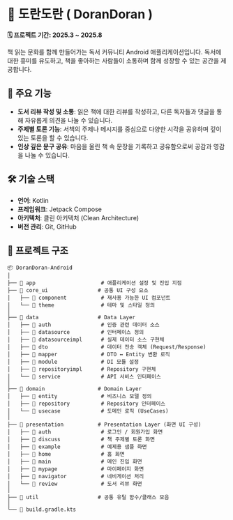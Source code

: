 # 📍 도란도란 ( DoranDoran )

**🗓 프로젝트 기간: 2025.3 ~ 2025.8**

책 읽는 문화를 함께 만들어가는 독서 커뮤니티 Android 애플리케이션입니다.
독서에 대한 흥미를 유도하고, 책을 좋아하는 사람들이 소통하며 함께 성장할 수 있는 공간을 제공합니다.

## 📌 주요 기능
- **도서 리뷰 작성 및 소통**: 읽은 책에 대한 리뷰를 작성하고, 다른 독자들과 댓글을 통해 자유롭게 의견을 나눌 수 있습니다.
- **주제별 토론 기능**: 서책의 주제나 메시지를 중심으로 다양한 시각을 공유하며 깊이 있는 토론을 할 수 있습니다.
- **인상 깊은 문구 공유**: 마음을 울린 책 속 문장을 기록하고 공유함으로써 공감과 영감을 나눌 수 있습니다.


## 🛠 기술 스택
- **언어**: Kotlin
- **프레임워크**: Jetpack Compose
- **아키텍처**: 클린 아키텍처 (Clean Architecture)
- **버전 관리**: Git, GitHub


## 📂 프로젝트 구조
```
📦 DoranDoran-Android
│
├── 📁 app                     # 애플리케이션 설정 및 진입 지점
├── 📁 core_ui                # 공통 UI 구성 요소
│   ├── 📁 component           # 재사용 가능한 UI 컴포넌트
│   └── 📁 theme               # 테마 및 스타일 정의
│
├── 📁 data                   # Data Layer
│   ├── 📁 auth                # 인증 관련 데이터 소스
│   ├── 📁 datasource          # 인터페이스 정의
│   ├── 📁 datasourceimpl      # 실제 데이터 소스 구현체
│   ├── 📁 dto                 # 데이터 전송 객체 (Request/Response)
│   ├── 📁 mapper              # DTO ↔ Entity 변환 로직
│   ├── 📁 module              # DI 모듈 설정
│   ├── 📁 repositoryimpl      # Repository 구현체
│   └── 📁 service             # API 서비스 인터페이스
│
├── 📁 domain                 # Domain Layer
│   ├── 📁 entity              # 비즈니스 모델 정의
│   ├── 📁 repository          # Repository 인터페이스
│   └── 📁 usecase             # 도메인 로직 (UseCases)
│
├── 📁 presentation           # Presentation Layer (화면 UI 구성)
│   ├── 📁 auth                # 로그인 / 회원가입 화면
│   ├── 📁 discuss             # 책 주제별 토론 화면
│   ├── 📁 example             # 예제용 샘플 화면
│   ├── 📁 home                # 홈 화면
│   ├── 📁 main                # 메인 진입 화면
│   ├── 📁 mypage              # 마이페이지 화면
│   ├── 📁 navigator           # 네비게이션 처리
│   └── 📁 review              # 도서 리뷰 화면
│
├── 📁 util                   # 공통 유틸 함수/클래스 모음
│
└── 📄 build.gradle.kts
```
